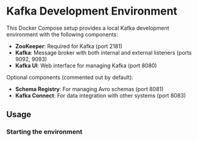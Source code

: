 # Kafka Development Environment

This Docker Compose setup provides a local Kafka development environment with the following components:

- **ZooKeeper**: Required for Kafka (port 2181)
- **Kafka**: Message broker with both internal and external listeners (ports 9092, 9093)
- **Kafka UI**: Web interface for managing Kafka (port 8080)

Optional components (commented out by default):
- **Schema Registry**: For managing Avro schemas (port 8081)
- **Kafka Connect**: For data integration with other systems (port 8083)

## Usage

### Starting the environment
